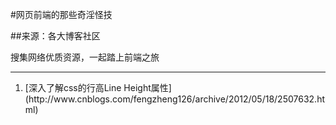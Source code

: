 #网页前端的那些奇淫怪技

##来源：各大博客社区

搜集网络优质资源，一起踏上前端之旅
<hr>
<ol>
<li>[深入了解css的行高Line Height属性](http://www.cnblogs.com/fengzheng126/archive/2012/05/18/2507632.html)</li>

</ol>